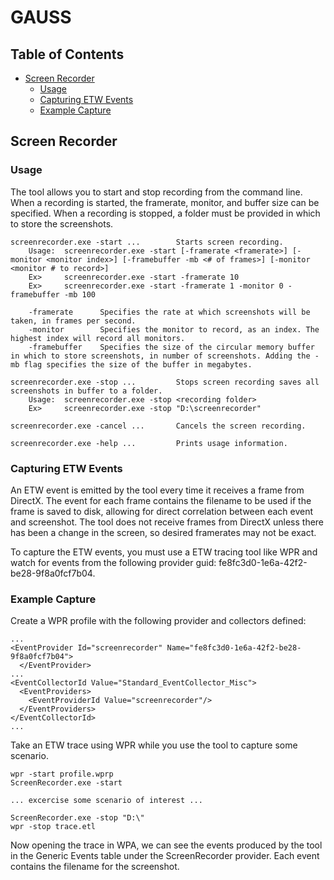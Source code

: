 # GAUSS

## Table of Contents
- [Screen Recorder](#screen-recorder)
  - [Usage](#usage)
  - [Capturing ETW Events](#capturing-etw-events)
  - [Example Capture](#example-capture)

## Screen Recorder
### Usage
The tool allows you to start and stop recording from the command line. When a recording is started, the framerate, monitor, and buffer size can be specified. When a recording is stopped, a folder must be provided in which to store the screenshots.

    screenrecorder.exe -start ...        Starts screen recording.
        Usage:  screenrecorder.exe -start [-framerate <framerate>] [-monitor <monitor index>] [-framebuffer -mb <# of frames>] [-monitor <monitor # to record>]
        Ex>     screenrecorder.exe -start -framerate 10
        Ex>     screenrecorder.exe -start -framerate 1 -monitor 0 -framebuffer -mb 100

        -framerate      Specifies the rate at which screenshots will be taken, in frames per second.
        -monitor        Specifies the monitor to record, as an index. The highest index will record all monitors.
        -framebuffer    Specifies the size of the circular memory buffer in which to store screenshots, in number of screenshots. Adding the -mb flag specifies the size of the buffer in megabytes.

    screenrecorder.exe -stop ...         Stops screen recording saves all screenshots in buffer to a folder.
        Usage:  screenrecorder.exe -stop <recording folder>
        Ex>     screenrecorder.exe -stop "D:\screenrecorder"

    screenrecorder.exe -cancel ...       Cancels the screen recording.

    screenrecorder.exe -help ...         Prints usage information.

### Capturing ETW Events
An ETW event is emitted by the tool every time it receives a frame from DirectX. The event for each frame contains the filename to be used if the frame is saved to disk, allowing for direct correlation between each event and screenshot. The tool does not receive frames from DirectX unless there has been a change in the screen, so desired framerates may not be exact.

To capture the ETW events, you must use a ETW tracing tool like WPR and watch for events from the following provider guid: fe8fc3d0-1e6a-42f2-be28-9f8a0fcf7b04.

### Example Capture

Create a WPR profile with the following provider and collectors defined:

    ...
    <EventProvider Id="screenrecorder" Name="fe8fc3d0-1e6a-42f2-be28-9f8a0fcf7b04">
	  </EventProvider>
    ...
    <EventCollectorId Value="Standard_EventCollector_Misc">
      <EventProviders>
        <EventProviderId Value="screenrecorder"/>
      </EventProviders>
    </EventCollectorId>
    ...

Take an ETW trace using WPR while you use the tool to capture some scenario.

    wpr -start profile.wprp
    ScreenRecorder.exe -start

    ... excercise some scenario of interest ...

    ScreenRecorder.exe -stop "D:\"
    wpr -stop trace.etl

Now opening the trace in WPA, we can see the events produced by the tool in the Generic Events table under the ScreenRecorder provider. Each event contains the filename for the screenshot.
